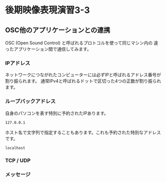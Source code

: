 # 後期映像表現演習3-3

## OSC他のアプリケーションとの連携

OSC (Open Sound Control) と呼ばれるプロトコルを使って同じマシン内の
違ったアプリケーション間で通信してみます。


### IPアドレス

ネットワークにつながれたコンピューターには必ずIPと呼ばれるアドレス番号が割り振られます。
通常IPv4と呼ばれるドットで区切った4つの正数が割り振られます。

### ループバックアドレス

自身のパソコンを表す特別に予約されたIPあります。

```127.0.0.1```

ホスト名で文字列で指定することもあります。これも予約された特別なアドレスです。

```localhost```

### TCP / UDP


### メッセージ
